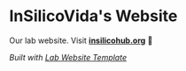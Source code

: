 
# InSilicoVida's Website
Our lab website. 
Visit **[insilicohub.org](https://insilicohub.org)** 🚀

_Built with [Lab Website Template](https://greene-lab.gitbook.io/lab-website-template-docs)_

